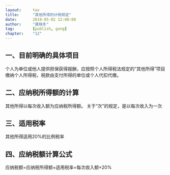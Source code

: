 ```yaml
---                                                                        
layout:     tax                                            
title:      "其他所得的计税规定"                                                                       
date:       2018-05-02 12:00:00                                                                           
author:     "龚晓冬"                                      
tag:		[publish, gong]                                
chapter:	"12"
---
```



## 一、目前明确的具体项目

个人为单位或他人提供担保获得报酬，应按照个人所得税法规定的“其他所得”项目缴纳个人所得税，税款由支付所得的单位或个人代扣代缴。

## 二、应纳税所得额的计算 

其他所得以每次收入额为应纳税所得额。 
关于“次”的规定，是以每次收入为一次   

## 三、适用税率 

其他所得适用20%的比例税率   

## 四、应纳税额计算公式 

应纳税额=应纳税所得额&#215;适用税率=每次收入额&#215;20%

